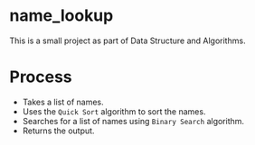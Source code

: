 # name_lookup
This is a small project as part of Data Structure and Algorithms.

# Process
- Takes a list of names.
- Uses the `Quick Sort` algorithm to sort the names.
- Searches for a list of names using `Binary Search` algorithm.
- Returns the output.
